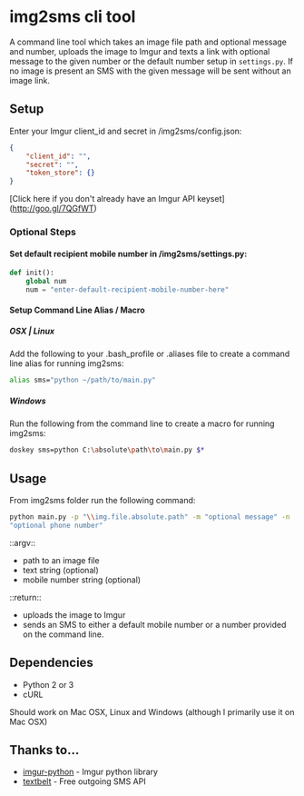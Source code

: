 img2sms cli tool
================================

A command line tool which takes an image file path and optional message and 
number, uploads the image to Imgur and texts a link with optional message 
to the given number or the default number setup in `settings.py`. 
If no image is present an SMS with the given message will be sent without an 
image link.

## Setup
Enter your Imgur client_id and secret in 
/img2sms/config.json:

```json
{
    "client_id": "",
    "secret": "",
    "token_store": {}
}
```

[Click here if you don't already have an Imgur API keyset]
(http://goo.gl/7QGfWT)

### Optional Steps

#### Set default recipient mobile number in /img2sms/settings.py:

```python
def init():
    global num
    num = "enter-default-recipient-mobile-number-here"
```

#### Setup Command Line Alias / Macro

##### OSX | Linux
Add the following to your .bash_profile or .aliases file to create a command
 line alias for running img2sms:

```bash
alias sms="python ~/path/to/main.py"
```

##### Windows
Run the following from the command line to create a macro for running img2sms:

```bash
doskey sms=python C:\absolute\path\to\main.py $*
```

## Usage
From img2sms folder run the following command:
```bash
python main.py -p "\\img.file.absolute.path" -m "optional message" -n 
"optional phone number"
```

::argv:: 
* path to an image file
* text string (optional)
* mobile number string (optional) 

::return:: 
* uploads the image to Imgur 
* sends an SMS to either a default mobile number or a number provided on the 
command line.

## Dependencies
* Python 2 or 3
* cURL


Should work on Mac OSX, Linux and Windows (although I primarily use it on 
Mac OSX)

## Thanks to...
* [imgur-python](https://github.com/jacobgreenleaf/imgur-python) - Imgur 
python library
* [textbelt](https://github.com/typpo/textbelt) - Free outgoing SMS API